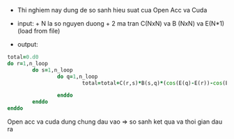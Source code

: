 + Thi nghiem nay dung de so sanh hieu suat cua Open Acc va Cuda

+ input:
        + N la so nguyen duong
        + 2 ma tran C(NxN) va B (NxN) va E(N*1) (load from file)

+ output:
```fortran
total=0.d0
do r=1,n_loop
        do s=1,n_loop
                do q=1,n_loop
                        total=total+C(r,s)*B(s,q)*(cos(E(q)-E(r))-cos(E(s)-E(q)))/(10+E(s)-E(q)/2-E(r)/2)

                enddo
        enddo
enddo
```

Open acc va cuda dung chung dau vao => so sanh ket qua va thoi gian dau ra


